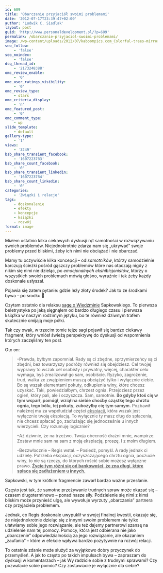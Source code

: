```yaml
---
id: 609
title: 'Obarczanie przyjaciół swoimi problemami'
date: '2012-07-17T23:39:47+02:00'
author: 'Ludwik C. Siadlak'
layout: post
guid: 'http://www.personaldevelopment.pl/?p=609'
permalink: /obarczanie-przyjaciol-swoimi-problemami/
image: /wp-content/uploads/2012/07/kaboompics.com_Colorful-trees-mirroring-in-the-lake-1-e1491506345899-1.jpg
seo_follow:
    - 'false'
seo_noindex:
    - 'false'
dsq_thread_id:
    - '2173248388'
omc_review_enable:
    - '0'
omc_user_ratings_visibility:
    - '0'
omc_review_type:
    - stars
omc_criteria_display:
    - 'n'
omc_featured_post:
    - '0'
omc_comment_type:
    - wp
slide_template:
    - default
gallery-type:
    - '1'
views:
    - '3249'
bsb_share_transient_facebook:
    - '1607223783'
bsb_share_count_facebook:
    - '0'
bsb_share_transient_linkedin:
    - '1607223784'
bsb_share_count_linkedin:
    - '0'
categories:
    - 'Związki i relacje'
tags:
    - doskonalenie
    - efekty
    - koncepcje
    - książki
    - rozwój
format: image
---
```


Miałem ostatnio kilka ciekawych dyskusji n/t samotności w rozwiązywaniu swoich problemów. Niejednokrotnie zdarza nam się „ukrywać” swoje problemy przed bliskimi, żeby ich nimi nie obciążać i nie obarczać.

Mamy tu oczywiście kilka koncepcji – od *samotników*, którzy samodzielnie karczują ścieżki pośród gąszczy problemów które nas otaczają nigdy z nikim się nimi nie dzieląc, po *emocjonalnych ekshibicjonistów*, którzy o wszystkich swoich problemach mówią głośno, wyraźnie i tak żeby każdy doskonale usłyszał.

Pojawia się zatem pytanie: gdzie leży złoty środek? Jak to ze środkami bywa – po środku 🙂

Czytam ostatnio dla relaksu [sagę o Wiedźminie](http://pl.wikipedia.org/wiki/Saga_o_wied%C5%BAminie) Sapkowskiego. To pierwsza beletrystyka po jaką sięgnąłem od bardzo długiego czasu i pierwsza książka w naszym rodzimym języku, bo te również dziwnym trafem skutecznie omijają moje półki.

Tak czy owak, w trzecim tomie tejże sagi pojawił się bardzo ciekawy fragment, który wniósł świeżą perspektywę do dyskusji od wspomnienia których zaczęliśmy ten post.

Oto on:

> –Prawda, byłbym zapomniał. Rady są ci zbędne, sprzymierzeńcy są ci zbędni, bez towarzyszy podróży również się obejdziesz. Cel twojej wyprawy to wszak cel osobisty i prywatny, więcej, charakter celu wymaga, byś zrealizował go sam, osobiście. Ryzyko, zagrożenie, trud, walka ze zwątpieniem muszą obciążyć tylko i wyłącznie ciebie. Bo są wszak elementami pokuty, odkupienia winy, które chcesz uzyskać. Taki, powiedziałbym, chrzest ognia. Przejdziesz przez ogień, który pali, ale i oczyszcza. Sam, samotnie. **Bo gdyby ktoś cię w tym wsparł, pomógł, wziął na siebie choćby cząstkę tego chrztu ognia, tego bólu, tej pokuty, zubożyłby cię tym samym.** Pozbawił należnej mu za współudział części <acronym style="border-bottom: thin dashed #cccccc;" title="pokuty, oczyszczenia">ekspiacji</acronym>, która wszak jest wyłącznie twoją ekspiacją. To wyłącznie ty masz dług do spłacenia, nie chcesz spłacać go, zadłużając się jednocześnie u innych wierzycieli. Czy rozumuję logicznie?
> 
> –Aż dziwnie, że na trzeźwo. Twoja obecność drażni mnie, wampirze. Zostaw mnie sam na sam z moją ekspiacją, proszę. I z moim długiem.
> 
> –Bezzwłocznie – Regis wstał. – Posiedź, pomyśl. A rady jednak ci udzielę. Potrzeba ekspiacji, oczyszczającego chrztu ognia, poczucie winy, to nie są rzeczy, do których rościć sobie możesz wyłączne prawo. **<span style="text-decoration: underline;">Życie tym różni się od bankowości, że zna długi, które spłaca się zadłużeniem u innych.</span>**

Sapkowski, w tym krótkim fragmencie zawarł bardzo ważne przesłanie.

Często jest tak, że samotne przeżywanie trudnych spraw może okazać się – czasem długoterminowo – ponad nasze siły. Podzielenie się nimi z kimś bliskim może przynieść ulgę, ale wywołuje wyrzuty „obarczania” partnera czy przyjaciela problemem.

Jednak, co Regis doskonale uwypuklił w swojej finalnej kwestii, okazuje się, że niejednokrotnie dzieląc się z innymi swoim problemem nie tylko ułatwiamy sobie jego rozwiązanie, ale też dajemy partnerowi szansę na udzielenie nam tej pomocy. Pomocy, która jest odbierana nie jako „obarczenie” odpowiedzialnością za jego rozwiązanie, ale okazaniem „zaufania” – które w efekcie wpływa bardzo pozytywnie na rozwój relacji.

To ostatnie zdanie może służyć za wyjątkowo dobry przyczynek do przemyśleń. A jak to często po takich impulsach bywa – zapraszam do dyskusji w komentarzach – jak Wy radzicie sobie z trudnymi sprawami? Czy pozwalacie sobie pomóc? Czy zostawiacie je wyłącznie dla siebie?
